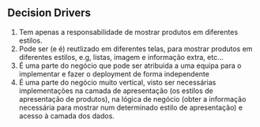 ## Decision Drivers

1. Tem apenas a responsabilidade de mostrar produtos em diferentes estilos.
2. Pode ser (e é) reutlizado em diferentes telas, para mostrar produtos em diferentes estilos, e.g, listas, imagem e informação extra, etc...
3. É uma parte do negócio que pode ser atribuida a uma equipa para o implementar e fazer o deployment de forma independente
4. É uma parte do negócio muito vertical, visto ser necessárias implementações na camada de apresentação (os estilos de apresentação de produtos), na lógica de negócio (obter a informação necessária para mostrar num determinado estilo de apresentação) e acesso à camada dos dados.

